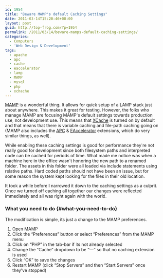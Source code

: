 ```yaml
---
id: 1954
title: "Beware MAMP's default Caching Settings"
date: 2011-03-14T15:20:46+00:00
layout: post
guid: http://top-frog.com/?p=1954
permalink: /2011/03/14/beware-mamps-default-caching-settings/
categories:
  - Computers
  - 'Web Design & Development'
tags:
  - apache
  - apc
  - cache
  - eaccelerator
  - lamp
  - MAMP
  - mysql
  - php
  - xchache
---
```

[MAMP](http://www.mamp.info/) is a wonderful thing. It allows for quick setup of a LAMP stack just about anywhere. This makes it great for testing. However, the folks who manage MAMP are focusing MAMP's default settings towards production use, not development use. This means that [XCache](http://xcache.lighttpd.net/) is turned on by default and that means that there is variable caching and file-path caching going on (MAMP also includes the [APC](http://php.net/apc) & [EAccelerator](http://eaccelerator.net/) extensions, which do very similar things, as well).



While enabling these caching settings is good for performance they're not really good for development since both filesystem paths and interpreted code can be cached for periods of time. What made me notice was when a machine here in the office wasn't honoring the new path to a renamed folder. The assets in this folder were all loaded via include statements using relative paths. Hard coded paths should not have been an issue, but for some reason the system kept looking for the files in their old location. 

It took a while before I narrowed it down to the caching settings as a culprit. Once we turned off caching all together our changes were reflected immediately and all was right again with the world.

### What you need to do {#what-you-need-to-do}

The modification is simple, its just a change to the MAMP preferences. 

  1. Open MAMP
  2. Click the &#8220;Preferences&#8221; button or select &#8220;Preferences&#8221; from the MAMP menu
  3. Click on &#8220;PHP&#8221; in the tab-bar if its not already selected
  4. Change the &#8220;Cache&#8221; dropdown to be &#8220;&ndash;&ndash;&#8221; so that no caching extension is used
  5. Click &#8220;OK&#8221; to save the changes
  6. Restart MAMP (click &#8220;Stop Servers&#8221; and then &#8220;Start Servers&#8221; once they've stopped)

